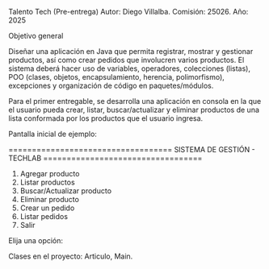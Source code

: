 
Talento Tech (Pre-entrega)
Autor: Diego Villalba. Comisión: 25026. Año: 2025

Objetivo general

Diseñar una aplicación en Java que permita registrar, mostrar y gestionar productos, así como crear pedidos que involucren varios productos. El sistema deberá hacer uso de variables, operadores, colecciones (listas), POO (clases, objetos, encapsulamiento, herencia, polimorfismo), excepciones y organización de código en paquetes/módulos.

Para el primer entregable, se desarrolla una aplicación en consola en la que el usuario pueda crear, listar, buscar/actualizar y eliminar productos de una lista conformada por los productos que el usuario ingresa.


Pantalla inicial de ejemplo:


=================================== SISTEMA DE GESTIÓN - TECHLAB ==================================

1) Agregar producto
2) Listar productos
3) Buscar/Actualizar producto
4) Eliminar producto
5) Crear un pedido
6) Listar pedidos
7) Salir

Elija una opción: 




Clases en el proyecto:
Articulo, Main.

